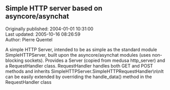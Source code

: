 ## Simple HTTP server based on asyncore/asynchat  
Originally published: 2004-01-01 10:31:00  
Last updated: 2005-10-16 08:26:59  
Author: Pierre Quentel  
  
A simple HTTP Server, intended to be as simple as the standard module SimpleHTTPServer, built upon the asyncore/asynchat modules (uses non-blocking sockets). Provides a Server (copied from medusa http_server) and a RequestHandler class. RequestHandler handles both GET and POST methods and inherits SimpleHTTPServer.SimpleHTTPRequestHandler\n\nIt can be easily extended by overriding the handle_data() method in the RequestHandler class